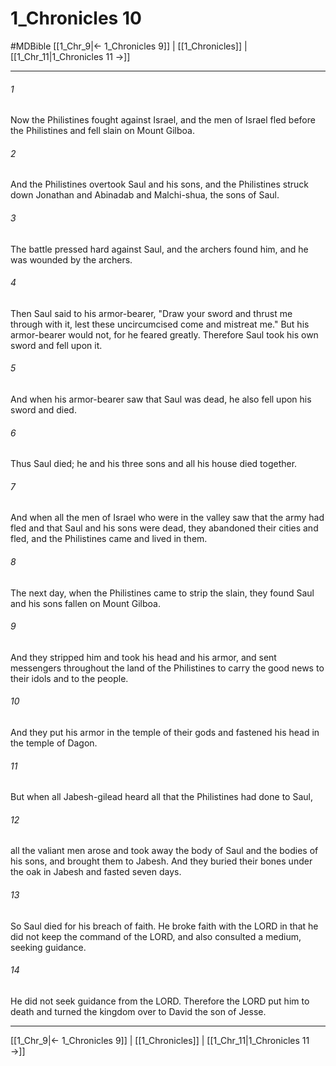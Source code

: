 # 1_Chronicles 10
#MDBible
[[1_Chr_9|← 1_Chronicles 9]] | [[1_Chronicles]] | [[1_Chr_11|1_Chronicles 11 →]]

***

###### 1 
Now the Philistines fought against Israel, and the men of Israel fled before the Philistines and fell slain on Mount Gilboa. 

###### 2 
And the Philistines overtook Saul and his sons, and the Philistines struck down Jonathan and Abinadab and Malchi-shua, the sons of Saul. 

###### 3 
The battle pressed hard against Saul, and the archers found him, and he was wounded by the archers. 

###### 4 
Then Saul said to his armor-bearer, "Draw your sword and thrust me through with it, lest these uncircumcised come and mistreat me." But his armor-bearer would not, for he feared greatly. Therefore Saul took his own sword and fell upon it. 

###### 5 
And when his armor-bearer saw that Saul was dead, he also fell upon his sword and died. 

###### 6 
Thus Saul died; he and his three sons and all his house died together. 

###### 7 
And when all the men of Israel who were in the valley saw that the army had fled and that Saul and his sons were dead, they abandoned their cities and fled, and the Philistines came and lived in them. 

###### 8 
The next day, when the Philistines came to strip the slain, they found Saul and his sons fallen on Mount Gilboa. 

###### 9 
And they stripped him and took his head and his armor, and sent messengers throughout the land of the Philistines to carry the good news to their idols and to the people. 

###### 10 
And they put his armor in the temple of their gods and fastened his head in the temple of Dagon. 

###### 11 
But when all Jabesh-gilead heard all that the Philistines had done to Saul, 

###### 12 
all the valiant men arose and took away the body of Saul and the bodies of his sons, and brought them to Jabesh. And they buried their bones under the oak in Jabesh and fasted seven days. 

###### 13 
So Saul died for his breach of faith. He broke faith with the LORD in that he did not keep the command of the LORD, and also consulted a medium, seeking guidance. 

###### 14 
He did not seek guidance from the LORD. Therefore the LORD put him to death and turned the kingdom over to David the son of Jesse. 

***

[[1_Chr_9|← 1_Chronicles 9]] | [[1_Chronicles]] | [[1_Chr_11|1_Chronicles 11 →]]
